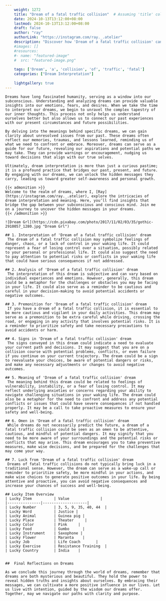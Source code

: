 ```yaml
---
    weight: 1272
    title: "Dream of a fatal traffic collision"  # Assuming 'title' column exists
    date: 2024-10-13T13:12:00+08:00
    lastmod: 2024-10-13T13:12:00+08:00
    draft: false
    author: "ray"
    authorLink: "https://instagram.com/ray._.atelier"
    description: "Discover how 'Dream of a fatal traffic collision' can interpret your future and uncover its significant meanings in your life."
    #images: []
    #resources:
    #- name: "featured-image"
    #  src: "featured-image.png"
    
    tags: ['Dream', 'a', 'collision', 'of', 'traffic', 'fatal']
    categories: ["Dream Interpretation"]
    
    lightgallery: true
---
```

    
    Dreams have long fascinated humanity, serving as a window into our subconscious. Understanding and analyzing dreams can provide valuable insights into our emotions, fears, and desires. When we take the time to interpret our dreams, we begin to unravel the complex tapestry of our inner thoughts. This process not only helps us understand ourselves better but also allows us to connect our past experiences with our present circumstances and future possibilities.
    
    By delving into the meanings behind specific dreams, we can gain clarity about unresolved issues from our past. These dreams often reflect our memories, traumas, and lessons learned, reminding us of what we need to confront or embrace. Moreover, dreams can serve as a guide for our future, revealing our aspirations and potential paths we may take. They can provide warnings or encouragement, nudging us toward decisions that align with our true selves.
    
    Ultimately, dream interpretation is more than just a curious pastime; it is a profound practice that bridges our past, present, and future. By engaging with our dreams, we can unlock the hidden messages they carry, leading us toward greater self-awareness and personal growth.
    
    {{< admonition >}}
    Welcome to the realm of dreams, where I, [Ray](https://instagram.com/ray._.atelier), explore the intricacies of dream interpretation and meaning. Here, you’ll find insights that bridge the gap between your subconscious and conscious mind. Join me on a journey to uncover the hidden messages in your dreams.
    {{< /admonition >}}
    
    ![Dream Grl](https://cdn.pixabay.com/photo/2017/11/02/03/35/gothic-2910057_1280.jpg "Dream Grl")
    
    ## 1. Interpretation of 'Dream of a fatal traffic collision' dream
     The dream of a fatal traffic collision may symbolize feelings of danger, chaos, or a lack of control in your waking life. It could represent a fear of losing control over a situation, possibly related to your personal or professional life. It could also suggest the need to pay attention to potential risks or conflicts in your waking life that could have serious consequences if not addressed.
    
    ## 2. Analysis of 'Dream of a fatal traffic collision' dream
     The interpretation of this dream is subjective and can vary based on individual experiences and emotions. However, generally, this dream could be a metaphor for the challenges or obstacles you may be facing in your life. It could also serve as a reminder to be cautious and careful in your decision-making to avoid potential accidents or negative outcomes.
    
    ## 3. Premonition for 'Dream of a fatal traffic collision' dream
     If you have a dream of a fatal traffic collision, it is essential to be more cautious and vigilant in your daily activities. This dream may serve as a premonition to be extra careful while driving, crossing the road, or engaging in any activity that involves potential risks. It is a reminder to prioritize safety and take necessary precautions to avoid accidents or harm.
    
    ## 4. Signs in 'Dream of a fatal traffic collision' dream
     The signs conveyed in this dream could indicate a need to evaluate your current path and decisions. It may suggest that you are on a collision course with potential problems, conflicts, or even failure if you continue on your current trajectory. The dream could be a sign to reevaluate your choices, be aware of potential dangers or risks, and make any necessary adjustments or changes to avoid negative outcomes.
    
    ## 5. Meaning of 'Dream of a fatal traffic collision' dream
     The meaning behind this dream could be related to feelings of vulnerability, instability, or a fear of losing control. It may reflect underlying anxieties or concerns regarding your ability to navigate challenging situations in your waking life. The dream could also be a metaphor for the need to confront and address any potential conflicts or issues that could have severe consequences if not handled properly. It may be a call to take proactive measures to ensure your safety and well-being.
    
    ## 6. Omen in 'Dream of a fatal traffic collision' dream
     While dreams do not necessarily predict the future, a dream of a fatal traffic collision could be seen as an omen to be attentive, cautious, and mindful of potential dangers. It may signify that you need to be more aware of your surroundings and the potential risks or conflicts that may arise. This dream encourages you to take preventive measures, make wise decisions, and be prepared for the challenges that may come your way.
    
    ## 7. Luck from 'Dream of a fatal traffic collision' dream
     Dreams of fatal traffic collisions do not typically bring luck in a traditional sense. However, the dream can serve as a wake-up call or reminder to prioritize safety, be more mindful in your actions, and make wise choices to generate positive outcomes in your life. By being attentive and proactive, you can avoid negative consequences and increase your chances of success and well-being.
    
    ## Lucky Item Overview
    | Lucky Item          | Value              |
    |---------------|--------------------|
    | Lucky Number        | 3, 5, 9, 35, 40, 44  |
    | Lucky Word          | Justice |
    | Lucky Animal        | Guinea pig |
    | Lucky Place         | Theater     |
    | Lucky Color         | Pink     |
    | Lucky Food          | Gumbo      |
    | Lucky Instrument    | Saxophone |
    | Lucky Flower        | Maranta    |
    | Lucky Job           | Life Coach       |
    | Lucky Exercise      | Resistance Training  |
    | Lucky Country       | India    |
    
    
    ##  Final Reflections on Dreams
    
    As we conclude this journey through the world of dreams, remember that dreams are both mysterious and beautiful. They hold the power to reveal hidden truths and insights about ourselves. By embracing their messages, we can cultivate a more positive influence in our lives. Let us live with intention, guided by the wisdom our dreams offer. Together, may we navigate our paths with clarity and purpose.
    